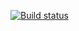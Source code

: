 [![Build status](https://ci.appveyor.com/api/projects/status/cwef6x6r2fwd2lv5?svg=true)](https://ci.appveyor.com/project/russo2100/selenidtestkard)
